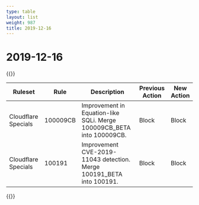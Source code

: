 ```yaml
---
type: table
layout: list
weight: 987
title: 2019-12-16
---
```


# 2019-12-16

{{<table-wrap>}}<table style="width: 100%">

<thead>
  <tr>
    <th>Ruleset</th>
    <th>Rule</th>
    <th>Description</th>
    <th>Previous Action</th>
    <th>New Action</th>
  </tr>
</thead>
<tbody>
  <tr>
    <td>Cloudflare Specials</td>
    <td>100009CB</td>
    <td>Improvement in Equation-like SQLi. Merge 100009CB_BETA into 100009CB.</td>
    <td>Block</td>
    <td>Block</td>
  </tr>
  <tr>
    <td>Cloudflare Specials</td>
    <td>100191</td>
    <td>Improvement CVE-2019-11043 detection. Merge 100191_BETA into 100191.</td>
    <td>Block</td>
    <td>Block</td>
  </tr>
</tbody>

</table>{{</table-wrap>}}
